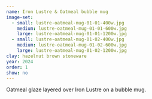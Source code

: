 ```yaml
---
name: Iron Lustre & Oatmeal bubble mug
image-set:
  - small: lustre-oatmeal-mug-01-01-400w.jpg
    medium: lustre-oatmeal-mug-01-01-600w.jpg
    large: lustre-oatmeal-mug-01-01-1200w.jpg
  - small: lustre-oatmeal-mug-01-02-400w.jpg
    medium: lustre-oatmeal-mug-01-02-600w.jpg
    large: lustre-oatmeal-mug-01-02-1200w.jpg
clay: hazelnut brown stoneware
year: 2024
order: 1
show: no
---
```


Oatmeal glaze layered over Iron Lustre on a bubble mug.